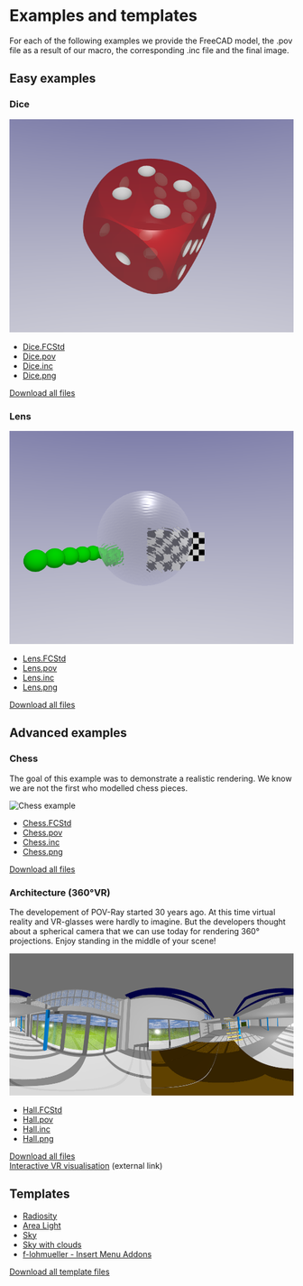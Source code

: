 # Examples and templates

For each of the following examples we provide the FreeCAD model, the .pov file as a result of our macro, the corresponding .inc file and the final image.

## Easy examples

### Dice

![Lens example](./Dice/Dice.png "Lens example")

* [Dice.FCStd](./Dice/Dice.FCStd)  
* [Dice.pov](./Dice/Dice.pov)  
* [Dice.inc](./Dice/Dice.inc)  
* [Dice.png](./Dice/Dice.png)  

[Download all files](./Dice/Dice.zip)

### Lens

![Lens example](./Lens/withRipples/Lens.png "Lens example")

* [Lens.FCStd](./Lens/Lens.FCStd)  
* [Lens.pov](./Lens/Lens.pov)  
* [Lens.inc](./Lens/Lens.inc)  
* [Lens.png](./Lens/Lens.png)  

[Download all files](./Lens/Lens.zip)  

## Advanced examples

### Chess

The goal of this example was to demonstrate a realistic rendering.
We know we are not the first who modelled chess pieces.

![Chess example](./Chess/Chess.png "Chess example")

* [Chess.FCStd](./Chess/Chess.FCStd)  
* [Chess.pov](./Chess/Chess.pov)  
* [Chess.inc](./Chess/Chess.inc)  
* [Chess.png](./Chess/Chess.png)  

[Download all files](./Chess/Chess.zip)  

### Architecture (360°VR)

The developement of POV-Ray started 30 years ago. At this time virtual reality and VR-glasses were hardly to imagine. But the developers thought about a spherical camera that we can use today for rendering 360° projections. Enjoy standing in the middle of your scene!

![Architecture example](./Hall/Hall.png "Architecture example")

* [Hall.FCStd](./Hall/Hall.FCStd)  
* [Hall.pov](./Hall/Hall.pov)  
* [Hall.inc](./Hall/Hall.inc)  
* [Hall.png](./Hall/Hall.png)  

[Download all files](./Hall/Hall.zip)  
[Interactive VR visualisation](http://www.barozz.it/vr/fablab_andreas/) (external link)

## Templates

* [Radiosity](./Templates/Radiosity.inc)
* [Area Light](./Templates/AreaLight.inc)
* [Sky](./Templates/SkyWithoutClouds.inc)
* [Sky with clouds](./Templates/SkyWithClouds.inc)
* [f-lohmueller - Insert Menu Addons](http://www.f-lohmueller.de/pov_tut/addon/00_Basic_Templates/_index.htm)

[Download all template files](./Templates/Templates.zip)  
